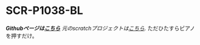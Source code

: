 # SCR-P1038-BL
_**Githubページは[こちら](https://cocoa1484-git.github.io/SCR-M2964/)**_
*元のscratchプロジェクトは[こちら](https://scratch.mit.edu/projects/1109538994).*
ただひたすらピアノを押すだけ。
